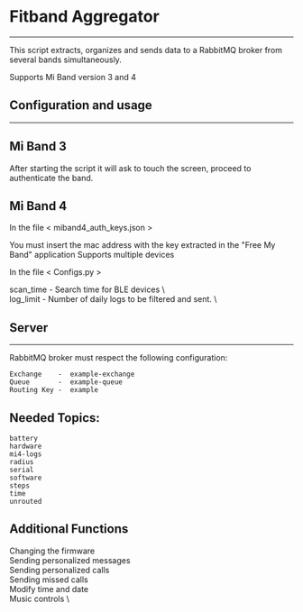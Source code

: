 # Fitband Aggregator
--------------------------------------------------------

This script extracts, organizes and sends data to a
RabbitMQ broker from several bands simultaneously.

Supports Mi Band version 3 and 4

## Configuration and usage
--------------------------------------------------------

## Mi Band 3       

After starting the script it will ask
to touch the screen, proceed to authenticate the band.

## Mi Band 4      

In the file < miband4_auth_keys.json >                                                       

You must insert the mac address with the key extracted in the "Free My Band" application
Supports multiple devices              

In the file < Configs.py >                                      
                        
scan_time   -   Search time for BLE devices                     \                                    
log_limit   -   Number of daily logs to be filtered and sent.   \   

## Server
--------------------------------------------------------

RabbitMQ broker must respect the following configuration:           

    Exchange    -  example-exchange                                 
    Queue       -  example-queue                                    
    Routing Key -  example                                          
                                                                    
## Needed Topics:                                                    
    battery                                                   
    hardware                                                        
    mi4-logs                                                        
    radius                                                          
    serial                                                          
    software                                                        
    steps                                                           
    time                                                            
    unrouted                                                        

##  Additional Functions

Changing the firmware           \
Sending personalized messages   \
Sending personalized calls      \
Sending missed calls            \
Modify time and date            \
Music controls                  \
